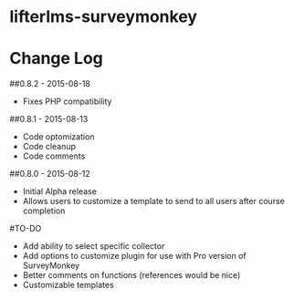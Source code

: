 # lifterlms-surveymonkey
# Change Log

##0.8.2 - 2015-08-18
+ Fixes PHP compatibility

##0.8.1 - 2015-08-13
+ Code optomization
+ Code cleanup
+ Code comments

##0.8.0 - 2015-08-12
+ Initial Alpha release
+ Allows users to customize a template to send to all users after course completion

#TO-DO
+ Add ability to select specific collector
+ Add options to customize plugin for use with Pro version of SurveyMonkey
+ Better comments on functions (references would be nice)
+ Customizable templates